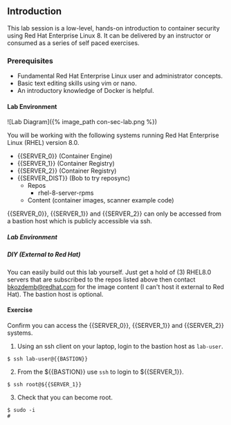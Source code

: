 ## Introduction

This lab session is a low-level, hands-on introduction to container security using Red Hat Enterprise Linux 8. It can be delivered by an instructor or consumed as a series of self paced exercises.

### Prerequisites

* Fundamental Red Hat Enterprise Linux user and administrator concepts. 
* Basic text editing skills using vim or nano.
* An introductory knowledge of Docker is helpful.

#### Lab Environment

![Lab Diagram]({% image_path con-sec-lab.png %})

You will be working with the following systems running Red Hat Enterprise Linux (RHEL) version 8.0. 

* {{SERVER_0}} (Container Engine)
* {{SERVER_1}} (Container Registry)
* {{SERVER_2}} (Container Registry)
* {{SERVER_DIST}} (Bob to try reposync)
  * Repos
    * rhel-8-server-rpms 
  * Content (container images, scanner example code) 

{{SERVER_0}}, {{SERVER_1}} and {{SERVER_2}} can only be accessed from a bastion host which is publicly accessible via ssh.

##### Lab Environment

##### DIY (External to Red Hat)
You can easily build out this lab yourself. Just get a hold of (3) RHEL8.0 servers that are subscribed to the repos listed above then contact bkozdemb@redhat.com for the image content (I can't host it external to Red Hat). The bastion host is optional.

#### Exercise

Confirm you can access the {{SERVER_0}}, {{SERVER_1}} and {{SERVER_2}} systems.

1) Using an ssh client on your laptop, login to the bastion host as ```lab-user```.

~~~shell
$ ssh lab-user@{{BASTION}}
~~~

2) From the ${{BASTION}} use ```ssh``` to login to ${{SERVER_1}}.

~~~shell
$ ssh root@${{SERVER_1}}
~~~

3) Check that you can become root.

~~~shell
$ sudo -i
#
~~~


